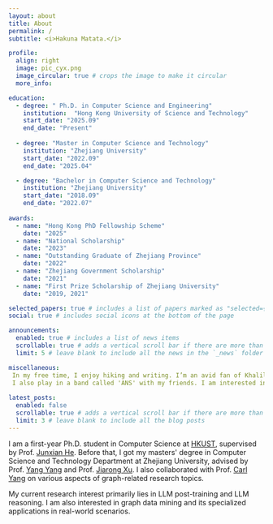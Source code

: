 ```yaml
---
layout: about
title: About
permalink: /
subtitle: <i>Hakuna Matata.</i>

profile:
  align: right
  image: pic_cyx.png
  image_circular: true # crops the image to make it circular
  more_info: 

education: 
  - degree: " Ph.D. in Computer Science and Engineering"
    institution:  "Hong Kong University of Science and Technology"
    start_date: "2025.09"
    end_date: "Present"
    
  - degree: "Master in Computer Science and Technology"
    institution: "Zhejiang University"
    start_date: "2022.09"
    end_date: "2025.04"

  - degree: "Bachelor in Computer Science and Technology"
    institution: "Zhejiang University"
    start_date: "2018.09"
    end_date: "2022.07"
    
awards: 
  - name: "Hong Kong PhD Fellowship Scheme"
    date: "2025"
  - name: "National Scholarship"
    date: "2023"
  - name: "Outstanding Graduate of Zhejiang Province"
    date: "2022"
  - name: "Zhejiang Government Scholarship"
    date: "2021"
  - name: "First Prize Scholarship of Zhejiang University"
    date: "2019, 2021"

selected_papers: true # includes a list of papers marked as "selected={true}"
social: true # includes social icons at the bottom of the page

announcements:
  enabled: true # includes a list of news items
  scrollable: true # adds a vertical scroll bar if there are more than 3 news items
  limit: 5 # leave blank to include all the news in the `_news` folder

miscellaneous: 
 In my free time, I enjoy hiking and writing. I’m an avid fan of Khalil Fong, an exceptional artist and musician. 
 I also play in a band called 'ANS' with my friends. I am interested in cognitive science, cosmology, and metaphysics, with a particular focus on exploring the interconnections between their underlying principles.
 
latest_posts:
  enabled: false
  scrollable: true # adds a vertical scroll bar if there are more than 3 new posts items
  limit: 3 # leave blank to include all the blog posts
---
```


I am a first-year Ph.D. student in Computer Science at [HKUST](https://hkust.edu.hk/zh-hant), supervised by Prof. [Junxian He](https://jxhe.github.io/). Before that, I got my masters' degree in Computer Science and Technology Department at Zhejiang University, advised by Prof. [Yang Yang](http://yangy.org/) and Prof. [Jiarong Xu](https://galina0217.github.io/). 
I also collaborated with Prof. [Carl Yang](https://www.cs.emory.edu/~jyang71/) on various aspects of graph-related research topics. 

My current research interest primarily lies in LLM post-training and LLM reasoning.
I am also interested in graph data mining and its specialized applications in real-world scenarios.
